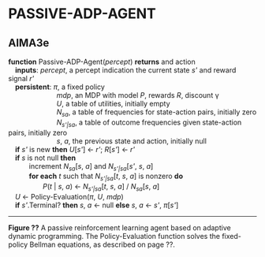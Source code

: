 # PASSIVE-ADP-AGENT

## AIMA3e
__function__ Passive-ADP-Agent(_percept_) __returns__ and action  
&emsp;__inputs__: _percept_, a percept indication the current state _s'_ and reward signal _r'_  
&emsp;__persistent__: _&pi;_, a fixed policy  
&emsp;&emsp;&emsp;&emsp;&emsp;&emsp;&emsp;_mdp_, an MDP with model _P_, rewards _R_, discount &gamma;  
&emsp;&emsp;&emsp;&emsp;&emsp;&emsp;&emsp;_U_, a table of utilities, initially empty  
&emsp;&emsp;&emsp;&emsp;&emsp;&emsp;&emsp;_N<sub>sa</sub>_, a table of frequencies for state-action pairs, initially zero  
&emsp;&emsp;&emsp;&emsp;&emsp;&emsp;&emsp;_N<sub>s'|sa</sub>_, a table of outcome frequencies given state-action pairs, initially zero  
&emsp;&emsp;&emsp;&emsp;&emsp;&emsp;&emsp;_s_, _a_, the previous state and action, initially null  
&emsp;__if__ _s'_ is new __then__ _U_[_s'_] &larr; _r'_; _R_[_s'_] &larr; _r'_  
&emsp;__if__ _s_ is not null __then__  
&emsp;&emsp;&emsp;increment _N<sub>sa</sub>_[_s_, _a_] and _N<sub>s'|sa</sub>_[_s'_, _s_, _a_]  
&emsp;&emsp;&emsp;__for each__ _t_ such that _N<sub>s'|sa</sub>_[_t_, _s_, _a_] is nonzero __do__  
&emsp;&emsp;&emsp;&emsp;&emsp;_P_(_t_ | _s_, _a_) &larr; _N<sub>s'|sa</sub>_[_t_, _s_, _a_] / _N<sub>sa</sub>_[_s_, _a_]  
&emsp;_U_ &larr; Policy-Evaluation(_&pi;_, _U_, _mdp_)  
&emsp;__if__ _s'_.Terminal? __then__ _s_, _a_ &larr; null __else__ _s_, _a_ &larr; _s'_, _&pi;_[_s'_]  

---
__Figure ??__ A passive reinforcement learning agent based on adaptive dynamic programming. The Policy-Evaluation function solves the fixed-policy Bellman equations, as described on page ??.
